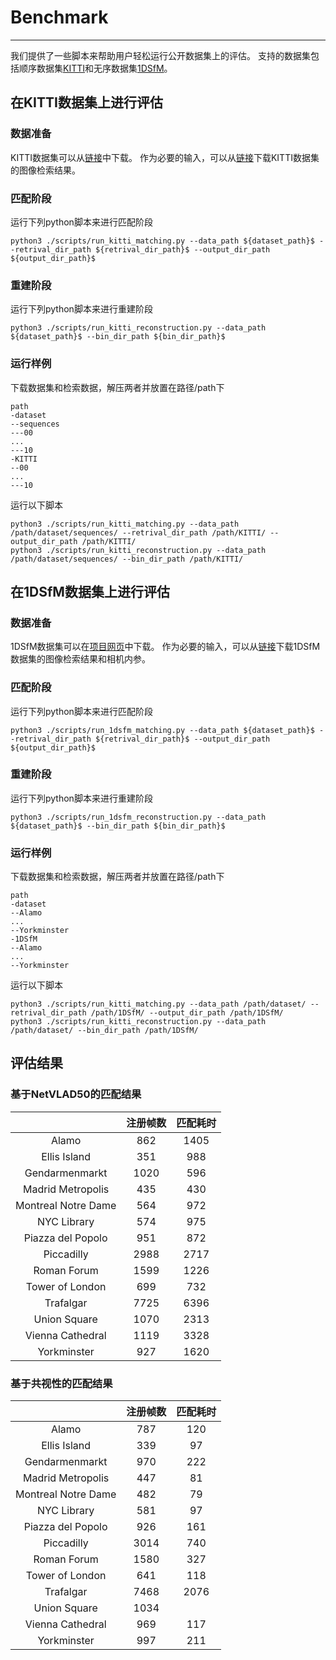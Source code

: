 
# Benchmark
---------------------

我们提供了一些脚本来帮助用户轻松运行公开数据集上的评估。
支持的数据集包括顺序数据集[KITTI](http://www.cvlibs.net/datasets/kitti/index.php)和无序数据集[1DSfM](https://www.cs.cornell.edu/projects/1dsfm/)。

## 在KITTI数据集上进行评估

### 数据准备

KITTI数据集可以从[链接](https://s3.eu-central-1.amazonaws.com/avg-kitti/data_odometry_gray.zip)中下载。
作为必要的输入，可以从[链接](https://openxrlab-share.oss-cn-hongkong.aliyuncs.com/xrsfm/KITTI.zip?versionId=CAEQQBiBgMCu.KallxgiIGM4MTk2MmJmNDU1YTQzYjBhYTJjZmIyYzQ3YzM2ODIx)下载KITTI数据集的图像检索结果。

### 匹配阶段

运行下列python脚本来进行匹配阶段
```
python3 ./scripts/run_kitti_matching.py --data_path ${dataset_path}$ --retrival_dir_path ${retrival_dir_path}$ --output_dir_path ${output_dir_path}$
```

### 重建阶段

运行下列python脚本来进行重建阶段
```
python3 ./scripts/run_kitti_reconstruction.py --data_path ${dataset_path}$ --bin_dir_path ${bin_dir_path}$
```

### 运行样例

下载数据集和检索数据，解压两者并放置在路径/path下
```
path
-dataset
--sequences
---00
...
---10
-KITTI
--00
...
---10
```
运行以下脚本
```
python3 ./scripts/run_kitti_matching.py --data_path /path/dataset/sequences/ --retrival_dir_path /path/KITTI/ --output_dir_path /path/KITTI/
python3 ./scripts/run_kitti_reconstruction.py --data_path /path/dataset/sequences/ --bin_dir_path /path/KITTI/
```

## 在1DSfM数据集上进行评估

### 数据准备

1DSfM数据集可以在[项目网页](https://www.cs.cornell.edu/projects/1dsfm/)中下载。
作为必要的输入，可以从[链接](https://openxrlab-share.oss-cn-hongkong.aliyuncs.com/xrsfm/1DSfM.zip?versionId=CAEQQBiBgIDF.KallxgiIDcyNDJmNTM4OWJhNzRlYzdhNDhkZmNjMjQ0YWU0ODA3)下载1DSfM数据集的图像检索结果和相机内参。

### 匹配阶段

运行下列python脚本来进行匹配阶段
```
python3 ./scripts/run_1dsfm_matching.py --data_path ${dataset_path}$ --retrival_dir_path ${retrival_dir_path}$ --output_dir_path ${output_dir_path}$
```

### 重建阶段

运行下列python脚本来进行重建阶段
```
python3 ./scripts/run_1dsfm_reconstruction.py --data_path ${dataset_path}$ --bin_dir_path ${bin_dir_path}$
```


### 运行样例

下载数据集和检索数据，解压两者并放置在路径/path下
```
path
-dataset
--Alamo
...
--Yorkminster
-1DSfM
--Alamo
...
--Yorkminster
```
运行以下脚本
```
python3 ./scripts/run_kitti_matching.py --data_path /path/dataset/ --retrival_dir_path /path/1DSfM/ --output_dir_path /path/1DSfM/
python3 ./scripts/run_kitti_reconstruction.py --data_path /path/dataset/ --bin_dir_path /path/1DSfM/
```

## 评估结果

### 基于NetVLAD50的匹配结果
|  | 注册帧数 | 匹配耗时 |
|:------:|:-------:|:--------:| 
|Alamo	            |862|	1405 |
|Ellis Island	    |351|	988  |
|Gendarmenmarkt	    |1020|	596  |
|Madrid Metropolis  |435|	430  |
|Montreal Notre Dame|564|	972  |
|NYC Library	    |574|	975  |
|Piazza del Popolo  |951|	872  |
|Piccadilly	        |2988|	2717 |
|Roman Forum	    |1599|	1226 |
|Tower of London    |699|	732  |
|Trafalgar	        |7725|	6396 |
|Union Square 	    |1070|	2313 |
|Vienna Cathedral   |1119|	3328 |
|Yorkminster	    |927|	1620 |

### 基于共视性的匹配结果
|  | 注册帧数 | 匹配耗时 |
|:------:|:-------:|:--------:| 
|Alamo	            |787 |	120 |
|Ellis Island	    |339 |	97  |
|Gendarmenmarkt	    |970 |	222 |
|Madrid Metropolis  |447 |	81  |
|Montreal Notre Dame|482 |	79  |
|NYC Library	    |581 |	97  |
|Piazza del Popolo  |926 |	161 |
|Piccadilly	        |3014|	740 |
|Roman Forum	    |1580|	327 |
|Tower of London    |641 |	118 |
|Trafalgar	        |7468|	2076|
|Union Square 	    |1034|	    |
|Vienna Cathedral   |969 |	117 |
|Yorkminster	    |997 |	211 |
